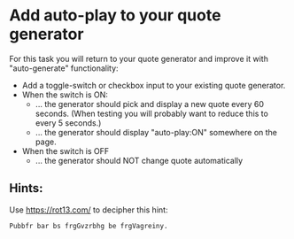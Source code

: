 # Add auto-play to your quote generator

For this task you will return to your quote generator and improve it with "auto-generate" functionality:

* Add a toggle-switch or checkbox input to your existing quote generator.
* When the switch is ON:
  * ... the generator should pick and display a new quote every 60 seconds. (When testing you will probably want to reduce this to every 5 seconds.)
  * ... the generator should display "auto-play:ON" somewhere on the page.
* When the switch is OFF
  * ... the generator should NOT change quote automatically

## Hints: 

Use https://rot13.com/ to decipher this hint:

`Pubbfr bar bs frgGvzrbhg be frgVagreiny.`
